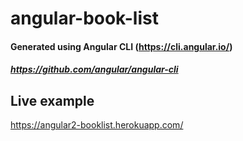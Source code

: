 # angular-book-list

#### Generated using Angular CLI (https://cli.angular.io/)
##### https://github.com/angular/angular-cli

## Live example
https://angular2-booklist.herokuapp.com/
